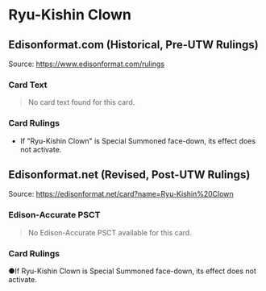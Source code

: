 # Ryu-Kishin Clown

## Edisonformat.com (Historical, Pre-UTW Rulings)

Source: https://www.edisonformat.com/rulings

### Card Text

> No card text found for this card.

### Card Rulings

*   If "Ryu-Kishin Clown" is Special Summoned face-down, its effect does not activate.

## Edisonformat.net (Revised, Post-UTW Rulings)

Source: https://edisonformat.net/card?name=Ryu-Kishin%20Clown

### Edison-Accurate PSCT

> No Edison-Accurate PSCT available for this card.

### Card Rulings

●If Ryu-Kishin Clown is Special Summoned face-down, its effect does not activate.
            
